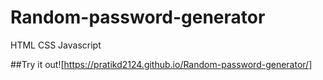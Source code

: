# Random-password-generator
HTML CSS Javascript

##Try it out![https://pratikd2124.github.io/Random-password-generator/]
